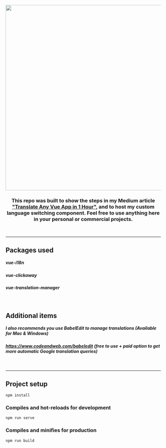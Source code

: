 
<p align="center">
   <a href="https://medium.com/@titusdecali/vue-i18n-ultimate-guide" target="_blank" rel="noopener noreferrer">
     <img width="600" src="https://github.com/titusdecali/i18n-ultimate-guide/blob/master/public/cover.jpg">
   </a>
</p>

<h3 align="center" font-weight="bold">
This repo was built to show the steps in my Medium article  <a href="https://medium.com/@titusdecali/vue-i18n-ultimate-guide" target="_blank" rel="noopener noreferrer">"Translate Any Vue App in 1 Hour"</a>, and to host my custom language switching component. Feel free to use anything here in your personal or commercial projects.
  </h4>
<br/>
<hr/>

## Packages used
##### vue-i18n
##### vue-clickaway
##### vue-translation-manager

<br/>

## Additional items
##### I also recommends you use BabelEdit to manage translations (Available for Mac & Windows)
##### https://www.codeandweb.com/babeledit  (free to use + paid option to get more automatic Google translation queries)
<br/>
<hr/>


## Project setup


```
npm install
```

### Compiles and hot-reloads for development

```
npm run serve
```

### Compiles and minifies for production

```
npm run build
```
